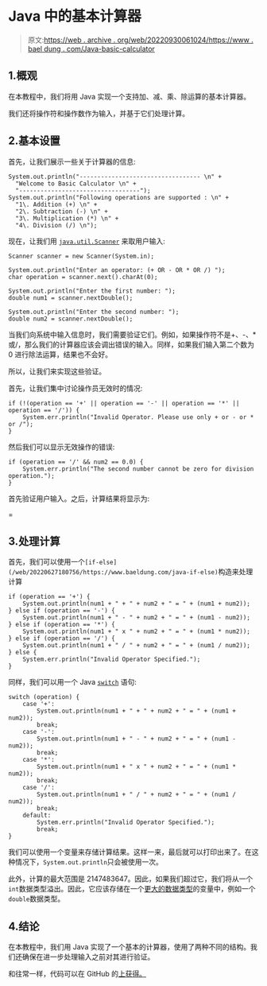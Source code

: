 # Java 中的基本计算器

> 原文:[https://web . archive . org/web/20220930061024/https://www . bael dung . com/Java-basic-calculator](https://web.archive.org/web/20220930061024/https://www.baeldung.com/java-basic-calculator)

## 1.概观

在本教程中，我们将用 Java 实现一个支持加、减、乘、除运算的基本计算器。

我们还将操作符和操作数作为输入，并基于它们处理计算。

## 2.基本设置

首先，让我们展示一些关于计算器的信息:

```
System.out.println("---------------------------------- \n" +
  "Welcome to Basic Calculator \n" +
  "----------------------------------");
System.out.println("Following operations are supported : \n" +
  "1\. Addition (+) \n" +
  "2\. Subtraction (-) \n" +
  "3\. Multiplication (*) \n" +
  "4\. Division (/) \n");
```

现在，让我们用 [`java.util.Scanner`](/web/20220627180756/https://www.baeldung.com/java-scanner) 来取用户输入:

```
Scanner scanner = new Scanner(System.in);

System.out.println("Enter an operator: (+ OR - OR * OR /) ");
char operation = scanner.next().charAt(0);

System.out.println("Enter the first number: ");
double num1 = scanner.nextDouble();

System.out.println("Enter the second number: ");
double num2 = scanner.nextDouble();
```

当我们向系统中输入信息时，我们需要验证它们。例如，如果操作符不是+、-、*或/，那么我们的计算器应该会调出错误的输入。同样，如果我们输入第二个数为 0 进行除法运算，结果也不会好。

所以，让我们来实现这些验证。

首先，让我们集中讨论操作员无效时的情况:

```
if (!(operation == '+' || operation == '-' || operation == '*' || operation == '/')) {
    System.err.println("Invalid Operator. Please use only + or - or * or /");
}
```

然后我们可以显示无效操作的错误:

```
if (operation == '/' && num2 == 0.0) {
    System.err.println("The second number cannot be zero for division operation.");
}
```

首先验证用户输入。之后，计算结果将显示为:

<number1><operation><number2>=</number2></operation></number1>

## 3.处理计算

首先，我们可以使用一个`[if-else](/web/20220627180756/https://www.baeldung.com/java-if-else)`构造来处理计算

```
if (operation == '+') {
    System.out.println(num1 + " + " + num2 + " = " + (num1 + num2));
} else if (operation == '-') {
    System.out.println(num1 + " - " + num2 + " = " + (num1 - num2));
} else if (operation == '*') {
    System.out.println(num1 + " x " + num2 + " = " + (num1 * num2));
} else if (operation == '/') {
    System.out.println(num1 + " / " + num2 + " = " + (num1 / num2));
} else {
    System.err.println("Invalid Operator Specified.");
}
```

同样，我们可以用一个 Java [`switch`](/web/20220627180756/https://www.baeldung.com/java-switch) 语句:

```
switch (operation) {
    case '+':
        System.out.println(num1 + " + " + num2 + " = " + (num1 + num2));
        break;
    case '-':
        System.out.println(num1 + " - " + num2 + " = " + (num1 - num2));
        break;
    case '*':
        System.out.println(num1 + " x " + num2 + " = " + (num1 * num2));
        break;
    case '/':
        System.out.println(num1 + " / " + num2 + " = " + (num1 / num2));
        break;
    default:
        System.err.println("Invalid Operator Specified.");
        break;
}
```

我们可以使用一个变量来存储计算结果。这样一来，最后就可以打印出来了。在这种情况下，`System.out.println`只会被使用一次。

此外，计算的最大范围是 2147483647。因此，如果我们超过它，我们将从一个`int`数据类型溢出。因此，它应该存储在一个[更大的数据类型](/web/20220627180756/https://www.baeldung.com/java-primitives)的变量中，例如一个`double`数据类型。

## 4.结论

在本教程中，我们用 Java 实现了一个基本的计算器，使用了两种不同的结构。我们还确保在进一步处理输入之前对其进行验证。

和往常一样，代码可以在 GitHub 的[上获得。](https://web.archive.org/web/20220627180756/https://github.com/eugenp/tutorials/tree/master/core-java-modules/core-java-lang-math)